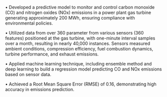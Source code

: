 •	Developed a predictive model to monitor and control carbon monoxide (CO) and nitrogen oxides (NOx) emissions in a power plant gas turbine generating approximately 200 MWh, ensuring compliance with environmental policies.

•	Utilized data from over 360 parameter from various sensors (360 features) positioned at the gas turbine, with one-minute interval samples over a month, resulting in nearly 40,000 instances. Sensors measured ambient conditions, compression efficiency, fuel combustion dynamics, turbine performance, and exhaust emissions.

•	Applied machine learning technique, including ensemble method and deep learning to build a regression model predicting CO and NOx emissions based on sensor data.

•	Achieved a Root Mean Square Error (RMSE) of 0.16, demonstrating high accuracy in emissions prediction.
